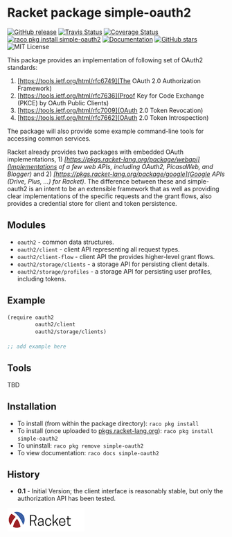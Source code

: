 # Racket package simple-oauth2

[![GitHub release](https://img.shields.io/github/release/johnstonskj/simple-oauth2.svg?style=flat-square)](https://github.com/johnstonskj/simple-oauth2/releases)
[![Travis Status](https://travis-ci.org/johnstonskj/simple-oauth2.svg)](https://www.travis-ci.org/johnstonskj/simple-oauth2)
[![Coverage Status](https://coveralls.io/repos/github/johnstonskj/simple-oauth2/badge.svg?branch=master)](https://coveralls.io/github/johnstonskj/simple-oauth2?branch=master)
[![raco pkg install simple-oauth2](https://img.shields.io/badge/raco%20pkg%20install-simple--oauth2-blue.svg)](http://pkgs.racket-lang.org/package/simple-oauth2)
[![Documentation](https://img.shields.io/badge/raco%20docs-simple--oauth2-blue.svg)](http://docs.racket-lang.org/simple-oauth2/index.html)
[![GitHub stars](https://img.shields.io/github/stars/johnstonskj/simple-oauth2.svg)](https://github.com/johnstonskj/simple-oauth2/stargazers)
![MIT License](https://img.shields.io/badge/license-MIT-118811.svg)

This package provides an implementation of following set of OAuth2 standards:

1. [https://tools.ietf.org/html/rfc6749](The OAuth 2.0 Authorization Framework)
2. [https://tools.ietf.org/html/rfc7636](Proof Key for Code Exchange (PKCE) by OAuth Public Clients)
3. [https://tools.ietf.org/html/rfc7009](OAuth 2.0 Token Revocation)
4. [https://tools.ietf.org/html/rfc7662](OAuth 2.0 Token Introspection)

The package will also provide some example command-line tools for accessing common services.

Racket already provides two packages with embedded OAuth implementations, 1) *[https://pkgs.racket-lang.org/package/webapi](Implementations of a few web APIs, including OAuth2, PicasaWeb, and Blogger)* and 2) *[https://pkgs.racket-lang.org/package/google](Google APIs (Drive, Plus, ...) for Racket)*. The difference between these and simple-oauth2 is an intent to be an extensible framework that as well as providing clear implementations of the specific requests and the grant flows, also provides a credential store for client and token persistence.


## Modules

* `oauth2` - common data structures.
* `oauth2/client` - client API representing all request types.
* `oauth2/client-flow` - client API the provides higher-level grant flows.
* `oauth2/storage/clients` - a storage API for persisting client details.
* `oauth2/storage/profiles` - a storage API for persisting user profiles, including tokens.

## Example

```scheme
(require oauth2 
		 oauth2/client
		 oauth2/storage/clients)

;; add example here
```

## Tools

TBD

## Installation

* To install (from within the package directory): `raco pkg install`
* To install (once uploaded to [pkgs.racket-lang.org](https://pkgs.racket-lang.org/)): `raco pkg install simple-oauth2`
* To uninstall: `raco pkg remove simple-oauth2`
* To view documentation: `raco docs simple-oauth2`

## History

* **0.1** - Initial Version; the client interface is reasonably stable, but only the authorization API has been tested.

[![Racket Language](https://raw.githubusercontent.com/johnstonskj/racket-scaffold/master/scaffold/plank-files/racket-lang.png)](https://racket-lang.org/)
